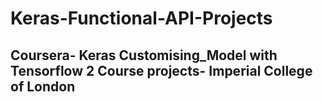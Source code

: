 # Keras-Functional-API-Projects

## Coursera- Keras Customising_Model with Tensorflow 2 Course projects- Imperial College of London
